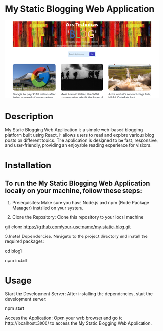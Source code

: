 # My Static Blogging Web Application

![Blogging Webpage Screenshot](Screenshot1.png)

# Description

My Static Blogging Web Application is a simple web-based blogging platform built using React. It allows users to read and explore various blog posts on different topics. The application is designed to be fast, responsive, and user-friendly, providing an enjoyable reading experience for visitors.

# Installation

## To run the My Static Blogging Web Application locally on your machine, follow these steps:

1. Prerequisites: Make sure you have Node.js and npm (Node Package Manager) installed on your system.

2. Clone the Repository: Clone this repository to your local machine
   
git clone https://github.com/your-username/my-static-blog.git 
   
3.Install Dependencies: Navigate to the project directory and install the required packages:

cd blog1

npm install

# Usage

Start the Development Server: After installing the dependencies, start the development server:

npm start

Access the Application: Open your web browser and go to http://localhost:3000/ to access the My Static Blogging Web Application.

